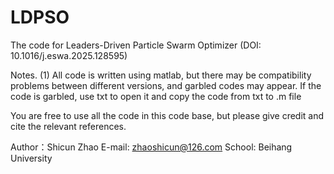 # LDPSO
The code for Leaders-Driven Particle Swarm Optimizer (DOI: 10.1016/j.eswa.2025.128595)


Notes.
(1) All code is written using matlab, but there may be compatibility problems between different versions, and garbled codes may appear. If the code is garbled, use txt to open it and copy the code from txt to .m file

You are free to use all the code in this code base, but please give credit and cite the relevant references.

Author：Shicun Zhao E-mail: zhaoshicun@126.com School: Beihang University
